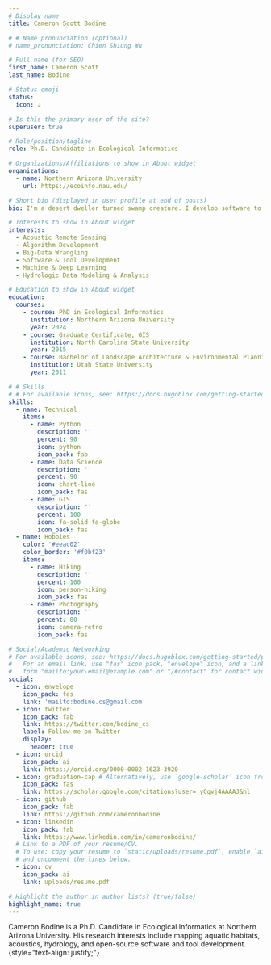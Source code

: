 ```yaml
---
# Display name
title: Cameron Scott Bodine

# # Name pronunciation (optional)
# name_pronunciation: Chien Shiung Wu

# Full name (for SEO)
first_name: Cameron Scott
last_name: Bodine

# Status emoji
status:
  icon: ☕️

# Is this the primary user of the site?
superuser: true

# Role/position/tagline
role: Ph.D. Candidate in Ecological Informatics

# Organizations/Affiliations to show in About widget
organizations:
  - name: Northern Arizona University
    url: https://ecoinfo.nau.edu/

# Short bio (displayed in user profile at end of posts)
bio: I'm a desert dweller turned swamp creature. I develop software to help aquatic critters & habitats.

# Interests to show in About widget
interests:
  - Acoustic Remote Sensing
  - Algorithm Development
  - Big-Data Wrangling
  - Software & Tool Development
  - Machine & Deep Learning
  - Hydrologic Data Modeling & Analysis

# Education to show in About widget
education:
  courses:
    - course: PhD in Ecological Informatics
      institution: Northern Arizona University
      year: 2024
    - course: Graduate Certificate, GIS
      institution: North Carolina State University
      year: 2015
    - course: Bachelor of Landscape Architecture & Environmental Planning
      institution: Utah State University
      year: 2011

# # Skills
# # For available icons, see: https://docs.hugoblox.com/getting-started/page-builder/#icons
skills:
  - name: Technical
    items:
      - name: Python
        description: ''
        percent: 90
        icon: python
        icon_pack: fab
      - name: Data Science
        description: ''
        percent: 90
        icon: chart-line
        icon_pack: fas
      - name: GIS
        description: ''
        percent: 100
        icon: fa-solid fa-globe
        icon_pack: fas
  - name: Hobbies
    color: '#eeac02'
    color_border: '#f0bf23'
    items:
      - name: Hiking
        description: ''
        percent: 100
        icon: person-hiking
        icon_pack: fas
      - name: Photography
        description: ''
        percent: 80
        icon: camera-retro
        icon_pack: fas

# Social/Academic Networking
# For available icons, see: https://docs.hugoblox.com/getting-started/page-builder/#icons
#   For an email link, use "fas" icon pack, "envelope" icon, and a link in the
#   form "mailto:your-email@example.com" or "/#contact" for contact widget.
social:
  - icon: envelope
    icon_pack: fas
    link: 'mailto:bodine.cs@gmail.com'
  - icon: twitter
    icon_pack: fab
    link: https://twitter.com/bodine_cs
    label: Follow me on Twitter
    display:
      header: true
  - icon: orcid
    icon_pack: ai
    link: https://orcid.org/0000-0002-1623-3920
  - icon: graduation-cap # Alternatively, use `google-scholar` icon from `ai` icon pack
    icon_pack: fas
    link: https://scholar.google.com/citations?user=_yCgvj4AAAAJ&hl
  - icon: github
    icon_pack: fab
    link: https://github.com/cameronbodine
  - icon: linkedin
    icon_pack: fab
    link: https://www.linkedin.com/in/cameronbodine/
  # Link to a PDF of your resume/CV.
  # To use: copy your resume to `static/uploads/resume.pdf`, enable `ai` icons in `params.yaml`,
  # and uncomment the lines below.
  - icon: cv
    icon_pack: ai
    link: uploads/resume.pdf

# Highlight the author in author lists? (true/false)
highlight_name: true
---
```


Cameron Bodine is a Ph.D. Candidate in Ecological Informatics at Northern Arizona University. His research interests include mapping aquatic habitats, acoustics, hydrology, and open-source software and tool development.
{style="text-align: justify;"}
